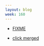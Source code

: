 ```yaml
---
layout: blog
week: 160
---
```


* [FIXME](https://github.com/rubygems/rubygems/pull/2289#issuecomment-388707453)

* [click merged](https://github.com/pallets/click/pull/963)
